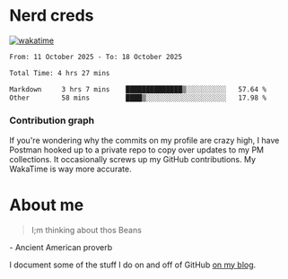 # Nerd creds

[![wakatime](https://wakatime.com/badge/user/1791c25e-738d-485d-ab9e-6b0333be21a4.svg?style=plastic)](https://wakatime.com/@1791c25e-738d-485d-ab9e-6b0333be21a4)

<!--START_SECTION:waka-->

```txt
From: 11 October 2025 - To: 18 October 2025

Total Time: 4 hrs 27 mins

Markdown     3 hrs 7 mins    ██████████████▒░░░░░░░░░░   57.64 %
Other        58 mins         ████▒░░░░░░░░░░░░░░░░░░░░   17.98 %
```

<!--END_SECTION:waka-->

### Contribution graph

If you're wondering why the commits on my profile are crazy high, I have Postman hooked up to a private repo to copy over updates to my PM collections. It occasionally screws up my GitHub contributions. My WakaTime is way more accurate.

# About me

> I;m thinking about thos Beans

\- Ancient American proverb

I document some of the stuff I do on and off of GitHub [on my blog](blog.mikecodes.software).
